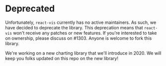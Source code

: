# Deprecated

Unfortunately, `react-vis` currently has no active maintainers. As such, we have
decided to deprecate the library. This deprecation means that `react-vis` won't
receive any patches or new features. If you're interested to take on ownership,
please discuss on #1303. Anyone is welcome to fork this library.

We're working on a new charting library that we'll introduce in 2020. We will
keep you folks updated on this repo on the new library!
